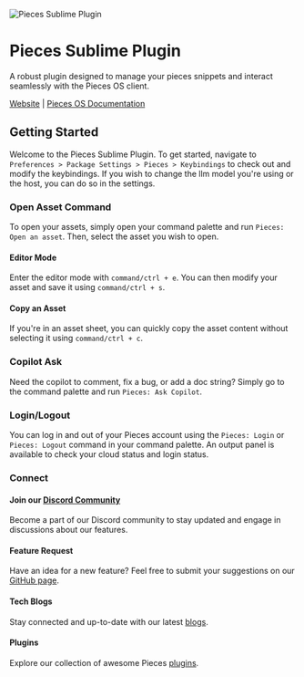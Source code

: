 ![Pieces Sublime Plugin](https://camo.githubusercontent.com/69c990240f877927146712d45be2f690085b9e45b4420736aa373917f8e0b2c8/68747470733a2f2f73746f726167652e676f6f676c65617069732e636f6d2f7069656365735f7374617469635f7265736f75726365732f7066645f77696b692f5049454345535f4d41494e5f4c4f474f5f57494b492e706e67)

# Pieces Sublime Plugin

A robust plugin designed to manage your pieces snippets and interact seamlessly with the Pieces OS client.

[Website](https://pieces.app/) | [Pieces OS Documentation](https://docs.pieces.app/)

## Getting Started

Welcome to the Pieces Sublime Plugin. To get started, navigate to `Preferences > Package Settings > Pieces > Keybindings` to check out and modify the keybindings. If you wish to change the llm model you're using or the host, you can do so in the settings.

### Open Asset Command

To open your assets, simply open your command palette and run `Pieces: Open an asset`. Then, select the asset you wish to open.

#### Editor Mode

Enter the editor mode with `command/ctrl + e`. You can then modify your asset and save it using `command/ctrl + s`.

#### Copy an Asset

If you're in an asset sheet, you can quickly copy the asset content without selecting it using `command/ctrl + c`.

### Copilot Ask

Need the copilot to comment, fix a bug, or add a doc string? Simply go to the command palette and run `Pieces: Ask Copilot`.

### Login/Logout

You can log in and out of your Pieces account using the `Pieces: Login` or `Pieces: Logout` command in your command palette. An output panel is available to check your cloud status and login status.


### Connect

#### Join our [Discord Community](https://discord.gg/getpieces)

Become a part of our Discord community to stay updated and engage in discussions about our features.

#### Feature Request

Have an idea for a new feature? Feel free to submit your suggestions on our [GitHub page](https://github.com/pieces-app/plugin_sublime/issues).

#### Tech Blogs

Stay connected and up-to-date with our latest [blogs](https://code.pieces.app/blog).

#### Plugins

Explore our collection of awesome Pieces [plugins](https://code.pieces.app/plugins).